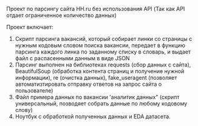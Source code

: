 Проект по парсингу сайта HH.ru без использования API
(Так как API отдает ограниченное количество данных)

Проект включает: 
1. Скрипт парсинга вакансий, который собирает линки со страницы с нужным кодовым словом поиска вакансии, передает в функцию парсинга каждого линка по заданному списку в словарь, и выдает файл с распасенными данным в виде JSON
2. Парсинг выполнен на библиотеках requests (сбор данных с сайта), BeautifulSoup (обработка контента страниц и получение нужной информации), re (очистка данных), fake_useragent (позволяет автоматизтировать отправку ответов на запрос сайта о пользователе)
3. Файл примера данных по вакансии 'аналитик данных" (скрипт универсальный, позводяет собрать данные по любому кодовому слову)
4. Ноутбук с обработкой полученных данных  и EDA датасета.
